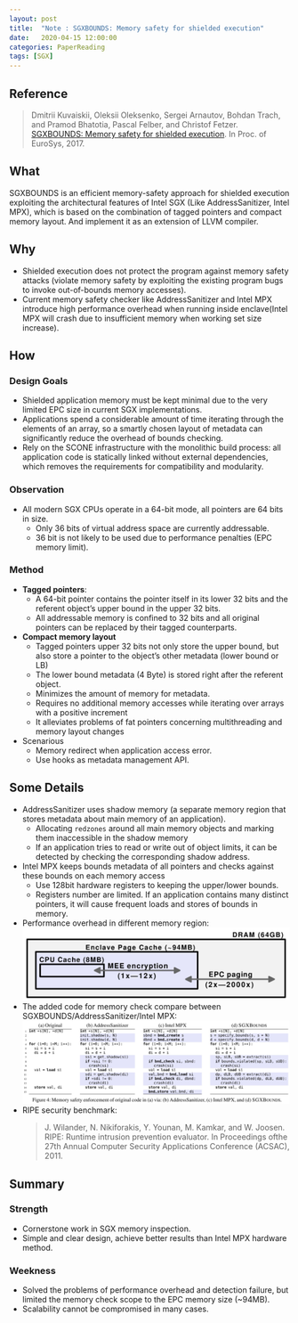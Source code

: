 ```yaml
---
layout: post
title:  "Note : SGXBOUNDS: Memory safety for shielded execution"
date:   2020-04-15 12:00:00
categories: PaperReading
tags: [SGX]
---
```


## Reference

> Dmitrii Kuvaiskii, Oleksii Oleksenko, Sergei Arnautov, Bohdan Trach, and Pramod Bhatotia, Pascal Felber, and Christof Fetzer. [SGXBOUNDS: Memory safety for shielded execution](https://dl.acm.org/doi/pdf/10.1145/3064176.3064192). In Proc. of EuroSys, 2017.

## What

SGXBOUNDS is an efficient memory-safety approach for shielded execution exploiting the architectural features of Intel SGX (Like AddressSanitizer, Intel MPX), which is based on the combination of tagged pointers and compact memory layout. And implement it as an extension of LLVM compiler.

<!-- more -->

## Why

* Shielded execution does not protect the program against memory safety attacks (violate memory safety by exploiting the existing program bugs to invoke out-of-bounds memory accesses).
* Current memory safety checker like AddressSanitizer and Intel MPX introduce high performance overhead when running inside enclave(Intel MPX will crash due to insufficient memory when working set size increase).

## How

### Design Goals

* Shielded application memory must be kept minimal due to the very limited EPC size in current SGX implementations.
* Applications spend a considerable amount of time iterating through the elements of an array, so a smartly chosen layout of metadata can significantly reduce the overhead of bounds checking.
* Rely on the SCONE infrastructure with the monolithic build process: all application code is statically linked without external dependencies, which removes the requirements for compatibility and modularity.

### Observation

* All modern SGX CPUs operate in a 64-bit mode, all pointers are 64 bits in size.
    * Only 36 bits of virtual address space are currently addressable.
    * 36 bit is not likely to be used due to performance penalties (EPC memory limit). 

### Method

* **Tagged pointers**: 
    * A 64-bit pointer contains the pointer itself in its lower 32 bits and the referent object’s upper bound in the upper 32 bits.
    * All addressable memory is confined to 32 bits and all original pointers can be replaced by their tagged counterparts.
* **Compact memory layout**
    * Tagged pointers upper 32 bits not only store the upper bound, but also store a pointer to the object’s other metadata (lower bound or LB)
    * The lower bound metadata (4 Byte) is stored right after the referent object.
    * Minimizes the amount of memory for metadata.
    * Requires no additional memory accesses while iterating over arrays with a positive increment
    * It alleviates problems of fat pointers concerning multithreading and memory layout changes
* Scenarious
    * Memory redirect when application access error.
    * Use hooks as metadata management API.

## Some Details

* AddressSanitizer uses shadow memory (a separate memory region that stores metadata about main memory of an application).
    * Allocating `redzones` around all main memory objects and marking them inaccessible in the shadow memory
    * If an application tries to read or write out of object limits,  it can be detected by checking the corresponding shadow address.
* Intel MPX keeps bounds metadata of all pointers and checks against these bounds on each memory access
    * Use 128bit hardware registers to keeping the upper/lower bounds.
    * Registers number are limited. If an application contains many distinct pointers, it will cause frequent loads and stores of bounds in memory.
* Performance overhead in different memory region:
![EnclavePerformance](img/paperReading/SGXBOUND-EnclavePerformance.JPG)
* The added code for memory check compare between SGXBOUNDS/AddressSanitizer/Intel MPX:
![Code compare](img/paperReading/SGXBOUND-Code.JPG)
* RIPE security benchmark:
    > J. Wilander, N. Nikiforakis, Y. Younan, M. Kamkar, and W. Joosen. RIPE: Runtime intrusion prevention evaluator. In Proceedings ofthe 27th Annual Computer Security Applications Conference (ACSAC), 2011.

## Summary

### Strength

* Cornerstone work in SGX memory inspection.
* Simple and clear design, achieve better results than Intel MPX hardware method.

### Weekness

* Solved the problems of performance overhead and detection failure, but limited the memory check scope to the EPC memory size (~94MB).
* Scalability cannot be compromised in many cases.